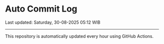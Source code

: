 # Auto Commit Log

Last updated: Saturday, 30-08-2025 05:12 WIB

---

This repository is automatically updated every hour using GitHub Actions.
